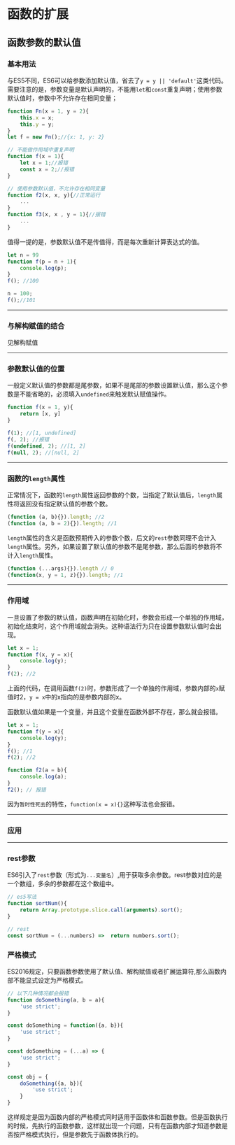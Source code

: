 # 函数的扩展

## 函数参数的默认值
### 基本用法
与ES5不同，ES6可以给参数添加默认值，省去了`y = y || 'default'`这类代码。需要注意的是，参数变量是默认声明的，不能用`let`和`const`重复声明；使用参数默认值时，参数中不允许存在相同变量；
```javascript
function Fn(x = 1, y = 2){
    this.x = x;
    this.y = y;
}
let f = new Fn();//{x: 1, y: 2}

// 不能做作用域中重复声明
function f(x = 1){
    let x = 1;//报错
    const x = 2;//报错
}

// 使用参数默认值，不允许存在相同变量
function f2(x, x, y){//正常运行
    ...
}
function f3(x, x , y = 1){//报错
    ...
}
```

值得一提的是，参数默认值不是传值得，而是每次重新计算表达式的值。
```javascript
let n = 99
function f(p = n + 1){
    console.log(p);
}
f(); //100

n = 100;
f();//101
```
***
### 与解构赋值的结合
见解构赋值

---
### 参数默认值的位置
一般定义默认值的参数都是尾参数，如果不是尾部的参数设置默认值，那么这个参数是不能省略的，必须填入`undefined`来触发默认赋值操作。
```javascript
function f(x = 1, y){
    return [x, y]
}

f(1); //[1, undefined]
f(, 2); //报错
f(undefined, 2); //[1, 2]
f(null, 2); //[null, 2]
```
---
### 函数的`length`属性
正常情况下，函数的`length`属性返回参数的个数，当指定了默认值后，`length`属性将返回没有指定默认值的参数个数。
```javascript
(function (a, b){}).length; //2
(function (a, b = 2){}).length; //1
```

`length`属性的含义是函数预期传入的参数个数，后文的`rest`参数同理不会计入`length`属性。另外，如果设置了默认值的参数不是尾参数，那么后面的参数将不计入`length`属性。
```javascript
(function (...args){}).length // 0
(function(x, y = 1, z){}).length; //1
```
---
### 作用域
一旦设置了参数的默认值，函数声明在初始化时，参数会形成一个单独的作用域，初始化结束时，这个作用域就会消失。这种语法行为只在设置参数默认值时会出现。
```javascript
let x = 1;
function f(x, y = x){
    console.log(y);
}
f(2); //2
```
上面的代码，在调用函数`f(2)`时，参数形成了一个单独的作用域，参数内部的`x`赋值时2，`y = x`中的x指向的是参数内部的x。

函数默认值如果是一个变量，并且这个变量在函数外部不存在，那么就会报错。
```javascript
let x = 1;
function f(y = x){
    console.log(y);
}
f(); //1
f(2); //2

function f2(a = b){
    console.log(a);
}
f2(); // 报错
```

因为`暂时性死去`的特性，`function(x = x){}`这种写法也会报错。
***
### 应用
***
### rest参数
ES6引入了`rest`参数（形式为`...变量名`）,用于获取多余参数。rest参数对应的是一个数组，多余的参数都在这个数组中。
```javascript
// es5写法
function sortNum(){
    return Array.prototype.slice.call(arguments).sort();
}

// rest
const sortNum = (...numbers) =>  return numbers.sort();
```

### 严格模式
ES2016规定，只要函数参数使用了默认值、解构赋值或者扩展运算符,那么函数内部不能显式设定为严格模式。
```javascript
// 以下几种情况都会报错
function doSomething(a, b = a){
    'use strict';
}

const doSomething = function({a, b}){
    'use strict';
}

const doSomething = (...a) => {
    'use strict';
}

const obj = {
    doSomething({a, b}){
        'use strict';
    }
}
```

这样规定是因为函数内部的严格模式同时适用于函数体和函数参数。但是函数执行的时候，先执行的函数参数，这样就出现一个问题，只有在函数内部才知道参数是否按严格模式执行，但是参数先于函数体执行的。




